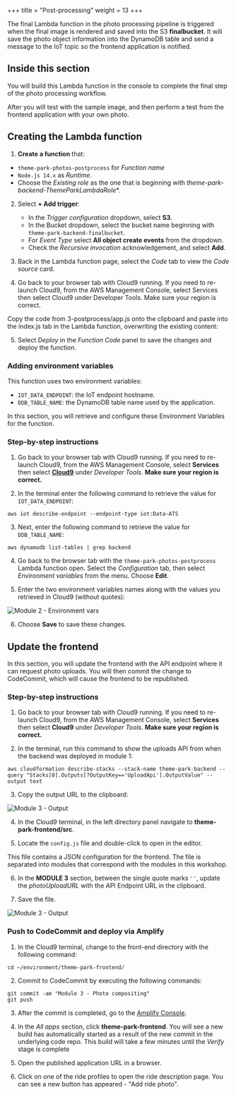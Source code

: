 +++
title = "Post-processing"
weight = 13
+++

The final Lambda function in the photo processing pipeline is triggered when the final image is rendered and saved into the S3 **finalbucket**. It will save the photo object information into the DynamoDB table and send a message to the IoT topic so the frontend application is notified.

## Inside this section

You will build this Lambda function in the console to complete the final step of the photo processing workflow.

After you will test with the sample image, and then perform a test from the frontend application with your own photo.

## Creating the Lambda function


1.  **Create a function** that:  
 - `theme-park-photos-postprocess` for *Function name* 
 -  `Node.js 14.x` as *Runtime*. 
 -  Choose the *Existing role* as the one that is beginning with *theme-park-backend-ThemeParkLambdaRole**. 

2. Select **+ Add trigger**:
   - In the *Trigger configuration* dropdown, select **S3**. 
   - In the Bucket dropdown, select the bucket name beginning with `theme-park-backend-finalbucket`. 
   - For *Event Type* select **All object create events** from the dropdown. 
   - Check the *Recursive invocation* acknowledgement, and select **Add**.

3. Back in the Lambda function page, select the *Code* tab to view the *Code source* card.

4. Go back to your browser tab with Cloud9 running. If you need to re-launch Cloud9, from the AWS Management Console, select Services then select Cloud9 under Developer Tools. Make sure your region is correct.

Copy the code from 3-postprocess/app.js onto the clipboard and paste into the index.js tab in the Lambda function, overwriting the existing content:

5. Select *Deploy* in the *Function Code* panel to save the changes and deploy the function.

### Adding environment variables

This function uses two environment variables:
- `IOT_DATA_ENDPOINT`: the IoT endpoint hostname.
- `DDB_TABLE_NAME`: the DynamoDB table name used by the application.

In this section, you will retrieve and configure these Environment Variables for the function.

### Step-by-step instructions ###

1. Go back to your browser tab with Cloud9 running. If you need to re-launch Cloud9, from the AWS Management Console, select **Services** then select [**Cloud9**](https://console.aws.amazon.com/cloud9) under *Developer Tools*. **Make sure your region is correct.**

2. In the terminal enter the following command to retrieve the value for `IOT_DATA_ENDPOINT`:
```
aws iot describe-endpoint --endpoint-type iot:Data-ATS
```
3. Next, enter the following command to retrieve the value for `DDB_TABLE_NAME`:
```
aws dynamodb list-tables | grep backend
```

4. Go back to the browser tab with the `theme-park-photos-postprocess` Lambda function open. Select the *Configuration* tab, then select *Environment variables* from the menu. Choose **Edit**.

5. Enter the two environment variables names along with the values you retrieved in Cloud9 (without quotes):

![Module 2 - Environment vars](../../images/3-photos-composite6.png)

6. Choose **Save** to save these changes.

## Update the frontend

In this section, you will update the frontend with the API endpoint where it can request photo uploads. You will then commit the change to CodeCommit, which will cause the frontend to be republished.

### Step-by-step instructions ###

1. Go back to your browser tab with Cloud9 running. If you need to re-launch Cloud9, from the AWS Management Console, select **Services** then select **Cloud9** under *Developer Tools*. **Make sure your region is correct.**

2. In the terminal, run this command to show the uploads API from when the backend was deployed in module 1:
```
aws cloudformation describe-stacks --stack-name theme-park-backend --query "Stacks[0].Outputs[?OutputKey=='UploadApi'].OutputValue" --output text
```
3. Copy the output URL to the clipboard:

![Module 3 - Output](../../images/3-photos-postprocess-uploadAPI.png)

4. In the Cloud9 terminal, in the left directory panel navigate to **theme-park-frontend/src**. 

5. Locate the `config.js` file and double-click to open in the editor.

This file contains a JSON configuration for the frontend. The file is separated into modules that correspond with the modules in this workshop.

6. In the **MODULE 3** section, between the single quote marks `''`, update the *photoUploadURL* with the API Endpoint URL in the clipboard.

7. Save the file.

![Module 3 - Output](../../images/3-photos-postprocess-config.png)

### Push to CodeCommit and deploy via Amplify

1. In the Cloud9 terminal, change to the front-end directory with the following command:
``` 
cd ~/environment/theme-park-frontend/
```
2. Commit to CodeCommit by executing the following commands:
```
git commit -am "Module 3 - Photo compositing"
git push
```
3. After the commit is completed, go to the [Amplify Console](https://console.aws.amazon.com/amplify/).
   
4. In the *All apps* section, click **theme-park-frontend**. You will see a new build has automatically started as a result of the new commit in the underlying code repo. This build will take a few minutes until the *Verify* stage is complete

5. Open the published application URL in a browser.

6. Click on one of the ride profiles to open the ride description page. You can see a new button has appeared - "Add ride photo".


